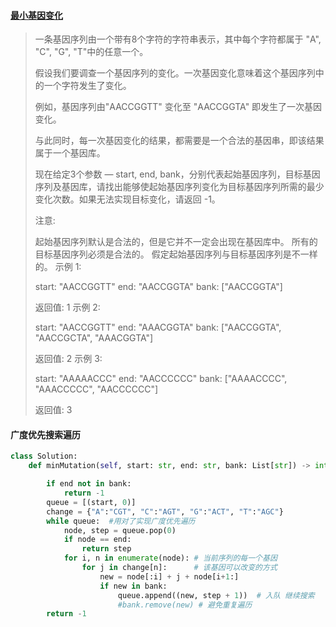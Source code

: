 #### [最小基因变化](https://leetcode-cn.com/problems/minimum-genetic-mutation/)

> 一条基因序列由一个带有8个字符的字符串表示，其中每个字符都属于 "A", "C", "G", "T"中的任意一个。
>
> 假设我们要调查一个基因序列的变化。一次基因变化意味着这个基因序列中的一个字符发生了变化。
>
> 例如，基因序列由"AACCGGTT" 变化至 "AACCGGTA" 即发生了一次基因变化。
>
> 与此同时，每一次基因变化的结果，都需要是一个合法的基因串，即该结果属于一个基因库。
>
> 现在给定3个参数 — start, end, bank，分别代表起始基因序列，目标基因序列及基因库，请找出能够使起始基因序列变化为目标基因序列所需的最少变化次数。如果无法实现目标变化，请返回 -1。
>
> 注意:
>
> 起始基因序列默认是合法的，但是它并不一定会出现在基因库中。
> 所有的目标基因序列必须是合法的。
> 假定起始基因序列与目标基因序列是不一样的。
> 示例 1:
>
> start: "AACCGGTT"
> end:   "AACCGGTA"
> bank: ["AACCGGTA"]
>
> 返回值: 1
> 示例 2:
>
> start: "AACCGGTT"
> end:   "AAACGGTA"
> bank: ["AACCGGTA", "AACCGCTA", "AAACGGTA"]
>
> 返回值: 2
> 示例 3:
>
> start: "AAAAACCC"
> end:   "AACCCCCC"
> bank: ["AAAACCCC", "AAACCCCC", "AACCCCCC"]
>
> 返回值: 3

#### 广度优先搜索遍历

```python
class Solution:
    def minMutation(self, start: str, end: str, bank: List[str]) -> int:

        if end not in bank:
            return -1
        queue = [(start, 0)]
        change = {"A":"CGT", "C":"AGT", "G":"ACT", "T":"AGC"}
        while queue:  #用对了实现广度优先遍历
            node, step = queue.pop(0)
            if node == end:
                return step
            for i, n in enumerate(node): # 当前序列的每一个基因
                for j in change[n]:      # 该基因可以改变的方式
                    new = node[:i] + j + node[i+1:]
                    if new in bank:
                        queue.append((new, step + 1))  # 入队 继续搜索
                        #bank.remove(new) # 避免重复遍历
        return -1
```

